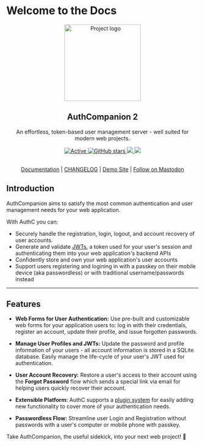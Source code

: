 # Welcome to the Docs

<p align="center">
  <a href="https://github.com/authcompanion/authcompanion2" rel="noopener">
 <img width=200px height=200px src="https://i.imgur.com/VjsHEC9.png" alt="Project logo"></a>
</p>

<h2 align="center"><b>AuthCompanion 2</b></h2>

<p align="center"> An effortless, token-based user management server - well suited for modern web projects.
</p>

<div align="center">

  <a href="">
     <img alt="Active" src="https://img.shields.io/badge/status-looking%20for%20early%20adopter%20feedback-orange?">
   </a>
   <a href="https://github.com/authcompanion/authcompanion2/stargazers">
     <img alt="GitHub stars" src="https://img.shields.io/github/stars/authcompanion/authcompanion2">
   </a>
   <a href="https://nodejs.org/en/">
     <img src="https://img.shields.io/badge/node-v18.5.0-green?logo=node.js"/>
   </a>
      <a href="https://github.com/authcompanion/authcompanion2/tags">
     <img src="https://img.shields.io/github/v/release/authcompanion/authcompanion2?color=purple&include_prereleases&style=flat-square"/>
   </a>

</div>
<br />
<p align="center">  <a href="https://docs.authcompanion.com/"> Documentation</a> | <a href="https://github.com/authcompanion/authcompanion2/blob/main/CHANGELOG.md"> CHANGELOG</a> | <a href="https://demo.authcompanion.com/v1/web/login"> Demo Site</a> | <a rel="me" href="https://hachyderm.io/@paulfish"> Follow on Mastodon</a>
</p>

## Introduction

AuthCompanion aims to satisfy the most common authentication and user management needs for your web application.

With AuthC you can:

- Securely handle the registration, login, logout, and account recovery of user accounts.
- Generate and validate [JWTs](https://jwt.io/introduction), a token used for your user's session and authenticating them into your web application's backend APIs
- Confidently store and own your web application's user accounts
- Support users registering and logining in with a passkey on their mobile device (aka passwordless) or with traditional username/passwords instead

---

## Features

- **Web Forms for User Authentication:** Use pre-built and customizable web
  forms for your application users to: log in with their credentials,
  register an account, update their profile, and issue forgotten passwords.

- **Manage User Profiles and JWTs:** Update the password and profile
  information of your users - all account information is stored in a SQLite
  database. Easily manage the life-cycle of your user's JWT used for
  authentication.

- **User Account Recovery:** Restore a user's access to their account using
  the **Forgot Password** flow which sends a special link via email for
  helping users quickly recover their account.

- **Extensible Platform:** AuthC supports a
  [plugin system](https://www.fastify.io/docs/latest/Reference/Plugins/) for
  easily adding new functionality to cover more of your authentication needs.

- **Passwordless Flow:** Streamline user Login and Registration without passwords with a user's computer or mobile phone with passkey.

Take AuthCompanion, the useful sidekick, into your next web project! 👏
